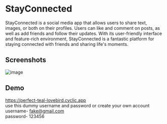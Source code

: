 # StayConnected 

StayConnected is a social media app that allows users to share text, images, or both on their profiles. Users can like and comment on posts, as well as add friends and follow their updates. With its user-friendly interface and feature-rich environment, StayConnected is a fantastic platform for staying connected with friends and sharing life's moments.


## Screenshots

![image](https://user-images.githubusercontent.com/61049031/215519452-5395481e-4a6b-4858-bb87-6ea0495a16a8.png)


## Demo

https://perfect-teal-lovebird.cyclic.app   
use this dummy username and password or create your own account   
username- fake@gmail.com  
password- 123456


